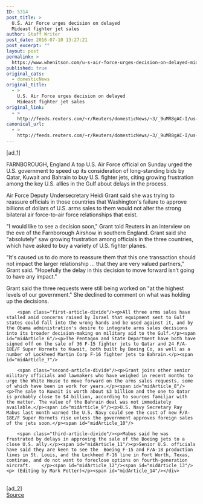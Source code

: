 ```yaml
---
ID: 5314
post_title: >
  U.S. Air Force urges decision on delayed
  Mideast fighter jet sales
author: Staff Writer
post_date: 2016-07-10 13:27:21
post_excerpt: ""
layout: post
permalink: >
  https://www.whenitson.com/u-s-air-force-urges-decision-on-delayed-mideast-fighter-jet-sales/
published: true
original_cats:
  - domesticNews
original_title:
  - >
    U.S. Air Force urges decision on delayed
    Mideast fighter jet sales
original_link:
  - >
    http://feeds.reuters.com/~r/Reuters/domesticNews/~3/_9uMR8gAC-I/us-airshow-britain-usa-mideast-idUSKCN0ZQ0B2
canonical_url:
  - >
    http://feeds.reuters.com/~r/Reuters/domesticNews/~3/_9uMR8gAC-I/us-airshow-britain-usa-mideast-idUSKCN0ZQ0B2
---
```

 [ad_1]
<br><div id="articleText">
<span id="midArticle_start"/>

<span id="midArticle_0"/><span class="focusParagraph" readability="7"><p><span class="articleLocation">FARNBOROUGH, England</span> A top U.S. Air Force official on Sunday urged the U.S. government to speed up its consideration of long-standing bids by Qatar, Kuwait and Bahrain to buy U.S. fighter jets, citing growing frustration among the key U.S. allies in the Gulf about delays in the process.</p></span><span id="midArticle_1"/><p>Air Force Deputy Undersecretary Heidi Grant said she was trying to reassure officials in those countries that Washington's failure to approve billions of dollars of U.S. arms sales to them would not alter the strong bilateral air force-to-air force relationships that exist.</p><span id="midArticle_2"/><p>"I would like to see a decision soon," Grant told Reuters in an interview on the eve of the Farnborough Airshow in southern England. Grant said she "absolutely" saw growing frustration among officials in the three countries, which have asked to buy a variety of U.S. fighter planes.</p><span id="midArticle_3"/><p>"It's caused us to do more to reassure them that this one transaction should not impact the larger relationship ... that they are very valued partners," Grant said. "Hopefully the delay in this decision to move forward isn’t going to have any impact." </p><span id="midArticle_4"/><p>Grant said the three requests were still being worked on "at the highest levels of our government." She declined to comment on what was holding up the decisions.</p><span id="midArticle_5"/>
        
        <span class="first-article-divide"/><p>All three arms sales have stalled amid concerns raised by Israel that equipment sent to Gulf states could fall into the wrong hands and be used against it, and by the Obama administration's desire to integrate arms sales decisions into its broader decision-making on military aid to the Gulf.</p><span id="midArticle_6"/><p>The Pentagon and State Department have both have signed off on the sale of 36 F-15 fighter jets to Qatar and 24 F/A-18E/F Super Hornets to Kuwait, both built by Boeing Co, as well as a number of Lockheed Martin Corp F-16 fighter jets to Bahrain.</p><span id="midArticle_7"/>
        
        <span class="second-article-divide"/><p>Grant joins other senior military officials and lawmakers who have weighed in recent months to urge the White House to move forward on the arms sales requests, some of which have been in work for years.</p><span id="midArticle_8"/><p>The sale to Kuwait is worth about $3 billion and the one to Qatar is probably close to $4 billion, according to sources familiar with the matter. The value of the Bahrain deal was not immediately available.</p><span id="midArticle_9"/><p>U.S. Navy Secretary Ray Mabus last month warned the U.S. Navy could see the cost of new F/A-18E/F Super Hornets rise unless the government approves foreign sales of the jets soon.</p><span id="midArticle_10"/>
        
        <span class="third-article-divide"/><p>Mabus said he was frustrated by delays in approving the sale of the Boeing jets to a close U.S. ally.</p><span id="midArticle_11"/><p>Senior U.S. officials have said they are keen to see the  Boeing F-15 and F/A-18 production lines in St. Louis, and the Lockheed F-16 line in Fort Worth, Texas, continue, and do not want to foreclose options on fourth-generation aircraft.    </p><span id="midArticle_12"/><span id="midArticle_13"/><p> (Editing by Mark Potter)</p><span id="midArticle_14"/></div>
<br>[ad_2]
<br><a href="http://feeds.reuters.com/~r/Reuters/domesticNews/~3/_9uMR8gAC-I/us-airshow-britain-usa-mideast-idUSKCN0ZQ0B2">Source </a>